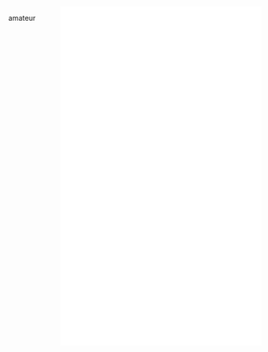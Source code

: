 <picture>
  <img align="right" src="/github-metrics.svg" alt="Metrics" width="400">
</picture>

amateur 
